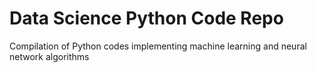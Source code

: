 # Data Science Python Code Repo
Compilation of Python codes implementing machine learning and neural network algorithms
